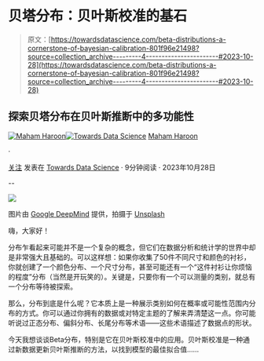 # 贝塔分布：贝叶斯校准的基石

> 原文：[https://towardsdatascience.com/beta-distributions-a-cornerstone-of-bayesian-calibration-801f96e21498?source=collection_archive---------4-----------------------#2023-10-28](https://towardsdatascience.com/beta-distributions-a-cornerstone-of-bayesian-calibration-801f96e21498?source=collection_archive---------4-----------------------#2023-10-28)

## 探索贝塔分布在贝叶斯推断中的多功能性

[](https://medium.com/@MahamsMultiverse?source=post_page-----801f96e21498--------------------------------)[![Maham Haroon](../Images/5a9ac82369ecbf7719b765ec160a70ef.png)](https://medium.com/@MahamsMultiverse?source=post_page-----801f96e21498--------------------------------)[](https://towardsdatascience.com/?source=post_page-----801f96e21498--------------------------------)[![Towards Data Science](../Images/a6ff2676ffcc0c7aad8aaf1d79379785.png)](https://towardsdatascience.com/?source=post_page-----801f96e21498--------------------------------) [Maham Haroon](https://medium.com/@MahamsMultiverse?source=post_page-----801f96e21498--------------------------------)

·

[关注](https://medium.com/m/signin?actionUrl=https%3A%2F%2Fmedium.com%2F_%2Fsubscribe%2Fuser%2F398c9514a58b&operation=register&redirect=https%3A%2F%2Ftowardsdatascience.com%2Fbeta-distributions-a-cornerstone-of-bayesian-calibration-801f96e21498&user=Maham+Haroon&userId=398c9514a58b&source=post_page-398c9514a58b----801f96e21498---------------------post_header-----------) 发表在 [Towards Data Science](https://towardsdatascience.com/?source=post_page-----801f96e21498--------------------------------) · 9分钟阅读 · 2023年10月28日

--

[](https://medium.com/m/signin?actionUrl=https%3A%2F%2Fmedium.com%2F_%2Fbookmark%2Fp%2F801f96e21498&operation=register&redirect=https%3A%2F%2Ftowardsdatascience.com%2Fbeta-distributions-a-cornerstone-of-bayesian-calibration-801f96e21498&source=-----801f96e21498---------------------bookmark_footer-----------)![](../Images/fc1f75d3aabe4b9031947d45a476263e.png)

图片由 [Google DeepMind](https://unsplash.com/@googledeepmind?utm_content=creditCopyText&utm_medium=referral&utm_source=unsplash) 提供，拍摄于 [Unsplash](https://unsplash.com/photos/6Y4EzfSP5Tc?utm_content=creditCopyText&utm_medium=referral&utm_source=unsplash)

嗨，大家好！

分布乍看起来可能并不是一个复杂的概念，但它们在数据分析和统计学的世界中却是非常强大且基础的。可以这样想：如果你收集了50件不同尺寸和颜色的衬衫，你就创建了一个颜色分布、一个尺寸分布，甚至可能还有一个“这件衬衫让你烦恼的程度”分布（当然是开玩笑的）。关键是，只要你有一个可以测量的类别，就总有一个分布等待被探索。

那么，分布到底是什么呢？它本质上是一种展示类别如何在概率或可能性范围内分布的方式。你可以通过你拥有的数据或对特定主题的了解来弄清楚这一点。你可能听说过正态分布、偏斜分布、长尾分布等术语——这些术语描述了数据点的形状。

今天我想谈谈Beta分布，特别是它在贝叶斯校准中的应用。贝叶斯校准是一种通过新数据更新贝叶斯推断的方法，以找到模型的最佳拟合值……
